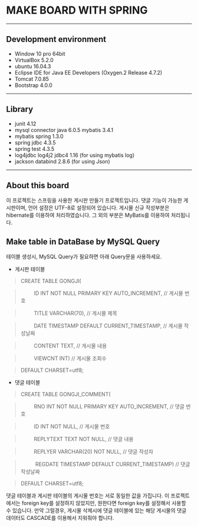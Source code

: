 **MAKE BOARD WITH SPRING**
==========================

----------

**Development environment**
---------------------------

 - Window 10 pro 64bit
 - VirtualBox 5.2.0
 - ubuntu 16.04.3
 - Eclipse IDE for Java EE Developers (Oxygen.2 Release 4.7.2)
 - Tomcat 7.0.85
 - Bootstrap 4.0.0

----------
**Library**
-----------

 - junit 4.12
 - mysql connector java 6.0.5 mybatis 3.4.1
 - mybatis spring 1.3.0
 - spring jdbc 4.3.5
 - spring test 4.3.5
 - log4jdbc log4j2 jdbc4 1.16 (for using mybatis log)
 - jackson databind 2.8.6 (for using Json)

----------

**About this board**
--------------------

이 프로젝트는 스프링을 사용한 게시판 만들기 프로젝트입니다. 댓글 기능이 가능한 게시판이며, 언어 설정은 UTF-8로 설정되어 있습니다. 게시물 신규 작성부분은 hibernate를 이용하여 처리하였습니다. 그 외의 부분은 MyBatis를 이용하여 처리됩니다.


Make table in DataBase by MySQL Query
--------------------

테이블 생성시, MySQL Query가 필요하면 아래 Query문을 사용하세요.

 - 게시판 테이블

> CREATE TABLE GONGJI( 

> &nbsp;&nbsp;&nbsp;&nbsp;&nbsp;&nbsp;&nbsp;&nbsp;&nbsp;ID INT NOT NULL PRIMARY KEY AUTO_INCREMENT,  // 게시물 번호

> &nbsp;&nbsp;&nbsp;&nbsp;&nbsp;&nbsp;&nbsp;&nbsp;&nbsp;TITLE VARCHAR(70), // 게시물 제목

> &nbsp;&nbsp;&nbsp;&nbsp;&nbsp;&nbsp;&nbsp;&nbsp;&nbsp;DATE TIMESTAMP DEFAULT CURRENT_TIMESTAMP, // 게시물 작성날짜

> &nbsp;&nbsp;&nbsp;&nbsp;&nbsp;&nbsp;&nbsp;&nbsp;&nbsp;CONTENT TEXT, // 게시물 내용

> &nbsp;&nbsp;&nbsp;&nbsp;&nbsp;&nbsp;&nbsp;&nbsp;&nbsp;VIEWCNT INT)  // 게시물 조회수

> DEFAULT CHARSET=utf8;

 - 댓글 테이블

>  CREATE TABLE GONGJI_COMMENT(

>  &nbsp;&nbsp;&nbsp;&nbsp;&nbsp;&nbsp;&nbsp;&nbsp;&nbsp;RNO INT NOT NULL PRIMARY KEY AUTO_INCREMENT, // 댓글 번호

>  &nbsp;&nbsp;&nbsp;&nbsp;&nbsp;&nbsp;&nbsp;&nbsp;&nbsp;ID INT NOT NULL, // 게시물 번호

>  &nbsp;&nbsp;&nbsp;&nbsp;&nbsp;&nbsp;&nbsp;&nbsp;&nbsp;REPLYTEXT TEXT NOT NULL, // 댓글 내용

>  &nbsp;&nbsp;&nbsp;&nbsp;&nbsp;&nbsp;&nbsp;&nbsp;&nbsp;REPLYER VARCHAR(20) NOT NULL, // 댓글 작성자

>  &nbsp;&nbsp;&nbsp;&nbsp;&nbsp;&nbsp;&nbsp;&nbsp;&nbsp;&nbsp;REGDATE TIMESTAMP DEFAULT CURRENT_TIMESTAMP) // 댓글 작성날짜

> DEFAULT CHARSET=utf8;


댓글 테이블과 게시판 테이블의 게시물 번호는 서로 동일한 값을 가집니다. 이 프로젝트에서는 foreign key를 설정하지 않았지만, 원한다면 foreign key를 설정해서 사용할 수 있습니다. 만약 그럴경우, 게시물 삭제시에 댓글 테이블에 있는 해당 게시물의 댓글 데이터도 CASCADE를 이용해서 지워줘야 합니다.
